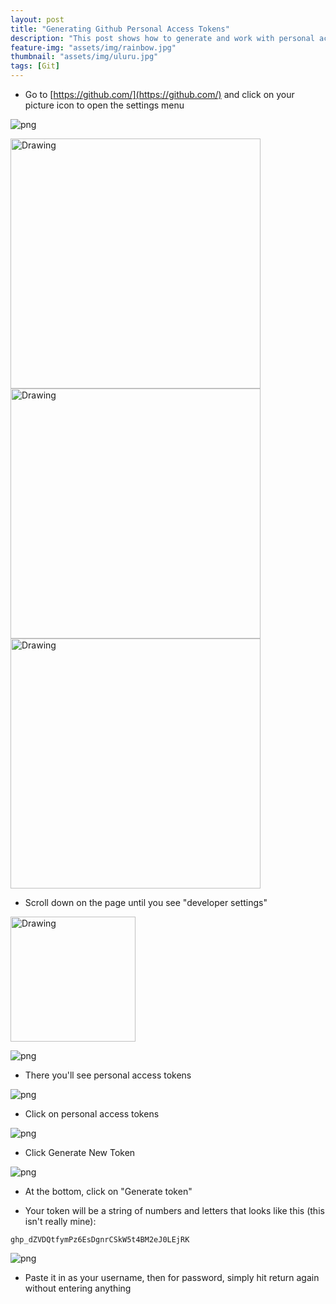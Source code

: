 ```yaml
---
layout: post
title: "Generating Github Personal Access Tokens"
description: "This post shows how to generate and work with personal access tokens on Github."
feature-img: "assets/img/rainbow.jpg"
thumbnail: "assets/img/uluru.jpg"
tags: [Git]
---
```


* Go to [https://github.com/](https://github.com/) and click on your picture icon to open the settings menu

![png]({{site.baseurl}}/assets/img/github_settings_menu.png)

<img src="{{site.baseurl}}/assets/img/neural_style/emu.jpg" alt="Drawing" style="width: 400px;"/>

<img src="{{site.baseurl}}/assets/img/neural_style/github_settings_menu.png" alt="Drawing" style="width: 400px;"/>

<img src="{{site.baseurl}}/assets/img/neural_style/github_settings_menu.png" alt="Drawing" style="height: 400px;"/>

* Scroll down on the page until you see "developer settings"

<img src="{{site.baseurl}}/assets/img/neural_style/github_developer_settings.png" alt="Drawing" style="height: 200px;"/>

![png]({{site.baseurl}}/assets/img/github_developer_settings.png)

* There you'll see personal access tokens

![png]({{site.baseurl}}/assets/img/github_pat_menu.png)

* Click on personal access tokens

![png]({{site.baseurl}}/assets/img/github_pat.png)

* Click Generate New Token

![png]({{site.baseurl}}/assets/img/github_new_token.png)

* At the bottom, click on "Generate token"

* Your token will be a string of numbers and letters that looks like this (this isn't really mine):

`ghp_dZVDQtfymPz6EsDgnrCSkW5t4BM2eJ0LEjRK`

![png]({{site.baseurl}}/assets/img/gh_pat_console.png)

* Paste it in as your username, then for password, simply hit return again without entering anything
